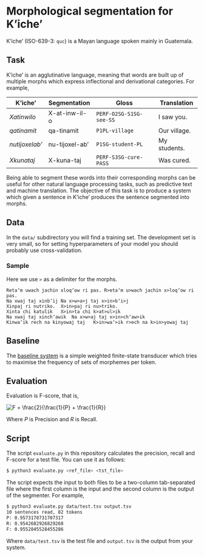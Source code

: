 # Morphological segmentation for Kʼicheʼ

Kʼicheʼ (ISO-639-3: `quc`) is a Mayan language spoken mainly in Guatemala. 

## Task

Kʼicheʼ is an agglutinative language, meaning that words are built up of multiple morphs which express
inflectional and derivational categories. For example,

| Kʼicheʼ | Segmentation | Gloss | Translation |
|---------|--------------|-------|-------------|
| *Xatinwilo* | X-at-inw-il-o | `PERF-O2SG-S1SG-see-SS` | I saw you. |
| *qatinamit* | qa-tinamit | `P1PL-village` | Our village. |
| *nutijoxelabʼ* | nu-tijoxel-abʼ | `P1SG-student-PL` | My students. |
| *Xkunataj* | X-kuna-taj | `PERF-S3SG-cure-PASS` | Was cured. |

Being able to segment these words into their corresponding morphs can be useful for other natural language
processing tasks, such as predictive text and machine translation. The objective of this task is to produce
a system which given a sentence in Kʼicheʼ produces the sentence segmented into morphs.

## Data

In the `data/` subdirectory you will find a training set. The development set is very small, so 
for setting hyperparameters of your model you should probably use cross-validation.

### Sample

Here we use `>` as a delimiter for the morphs.

```
Retaʼm uwach jachin xloqʼow ri pas.	R>etaʼm u>wach jachin x>loqʼow ri pas.
Na xwaj taj xinbʼij	Na x>w>a>j taj x>in>bʼi>j
Xinpaj ri nutriko.	X>in>paj ri nu>triko.
Xinta chi katulik	X>in>ta chi k>at>ul>ik
Na xwaj taj xinchʼawik	Na x>w>aj taj x>in>chʼaw>ik
Kinwaʼik rech na kinyowaj taj	K>in>waʼ>ik r>ech na k>in>yowaj taj
```

## Baseline

The [baseline system](baseline/) is a simple weighted finite-state transducer which tries to maximise the 
frequency of sets of morphemes per token.

## Evaluation

Evaluation is F-score, that is,

<img src="https://latex.codecogs.com/gif.latex?F&space;=&space;\frac{2}{\frac{1}{P}&space;&plus;&space;\frac{1}{R}}" title="F = \frac{2}{\frac{1}{P} + \frac{1}{R}}" />

Where *P* is Precision and *R* is Recall.

## Script

The script `evaluate.py` in this repository calculates the precision, recall and F-score for
a test file. You can use it as follows:

```bash
$ python3 evaluate.py <ref_file> <tst_file>
```

The script expects the input to both files to be a two-column tab-separated file where the first column
is the input and the second column is the output of the segmenter. For example,

```bash
$ python3 evaluate.py data/test.tsv output.tsv
10 sentences read, 82 tokens
P: 0.9573170731707317
R: 0.9542682926829268
F: 0.9552845528455286
```

Where `data/test.tsv` is the test file and `output.tsv` is the output from your system.
